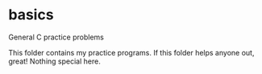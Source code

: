 # basics
General C practice problems

This folder contains my practice programs. If this folder helps anyone out, great! Nothing special here.
